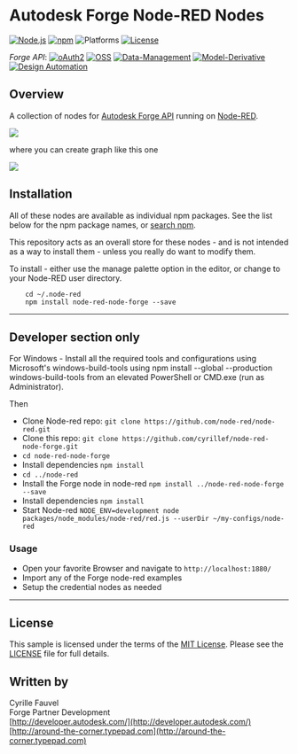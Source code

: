 # Autodesk Forge Node-RED Nodes

[![Node.js](https://img.shields.io/badge/Node.js-8.0.0-blue.svg)](https://nodejs.org/)
[![npm](https://img.shields.io/badge/npm-0.0.1-blue.svg)](https://www.npmjs.com/)
![Platforms](https://img.shields.io/badge/platform-windows%20%7C%20osx%20%7C%20linux-lightgray.svg)
[![License](http://img.shields.io/:license-mit-blue.svg)](http://opensource.org/licenses/MIT)

*Forge API*:
[![oAuth2](https://img.shields.io/badge/oAuth2-v1-green.svg)](http://developer-autodesk.github.io/)
[![OSS](https://img.shields.io/badge/OSS-v2-green.svg)](http://developer-autodesk.github.io/)
[![Data-Management](https://img.shields.io/badge/Data%20Management-v1-green.svg)](http://developer-autodesk.github.io/)
[![Model-Derivative](https://img.shields.io/badge/Model%20Derivative-v2-green.svg)](http://developer-autodesk.github.io/)
[![Design Automation](https://img.shields.io/badge/Design%20Automation-v3-green.svg)](http://developer-autodesk.github.io/)

## Overview

A collection of nodes for [Autodesk Forge API](https://forge.autodesk.com/) running on [Node-RED](http://nodered.org).

![ ](/images/library.png)

where you can create graph like this one

![ ](/images/example.png)

## Installation

All of these nodes are available as individual npm packages. See the list below for the
npm package names, or [search npm](https://www.npmjs.org/search?q=node-red-node-).

This repository acts as an overall store for these nodes - and is not
intended as a way to install them - unless you really do want to modify them.

To install - either use the manage palette option in the editor, or change to your Node-RED user directory.

        cd ~/.node-red
        npm install node-red-node-forge --save

--------

## Developer section only

For Windows - Install all the required tools and configurations using Microsoft's windows-build-tools using npm install --global --production windows-build-tools from an elevated PowerShell or CMD.exe (run as Administrator).

Then

- Clone Node-red repo: ```git clone https://github.com/node-red/node-red.git```
- Clone this repo: ```git clone https://github.com/cyrillef/node-red-node-forge.git```
- ```cd node-red-node-forge```
- Install dependencies ```npm install```
- ```cd ../node-red```
- Install the Forge node in node-red ```npm install ../node-red-node-forge --save```
- Install dependencies ```npm install```
- Start Node-red ```NODE_ENV=development node packages/node_modules/node-red/red.js --userDir ~/my-configs/node-red```

### Usage

- Open your favorite Browser and navigate to ```http://localhost:1880/```
- Import any of the Forge node-red examples
- Setup the credential nodes as needed

--------

## License

This sample is licensed under the terms of the [MIT License](http://opensource.org/licenses/MIT).
Please see the [LICENSE](LICENSE) file for full details.

## Written by

Cyrille Fauvel  
Forge Partner Development  
[http://developer.autodesk.com/](http://developer.autodesk.com/)  
[http://around-the-corner.typepad.com](http://around-the-corner.typepad.com)
